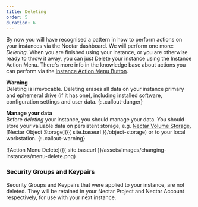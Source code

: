 ```yaml
---
title: Deleting
order: 5
duration: 6
---
```


By now you will have recognised a pattern in how to perform actions on your instances via the Nectar dashboard. We will perform one more: *Deleting*. When you are finished using your instance, or you are otherwise ready to throw it away, you can just Delete your instance using the Instance Action Menu. There's more info in the knowledge base about actions you can perform via the [Instance Action Menu Button](https://support.ehelp.edu.au/support/solutions/articles/6000184172-instance-action-menu-button).

**Warning**  
Deleting is irrevocable. Deleting erases all data on your instance primary and ephemeral drive (if it has one), including installed software, configuration settings and user data.
{: .callout-danger}

**Manage your data**  
Before *deleting* your instance, you should manage your data. You should store your valuable data on persistent storage, e.g. [Nectar Volume Storage](https://support.ehelp.edu.au/support/solutions/articles/6000216075-persistent-volume-storage), [Nectar Object Storage]({{ site.baseurl }}/object-storage) or to your local workstation.
{: .callout-warning}

![Action Menu Delete]({{ site.baseurl }}/assets/images/changing-instances/menu-delete.png)



### Security Groups and Keypairs

Security Groups and Keypairs that were applied to your instance, are not deleted. They will be retained in your Nectar Project and Nectar Account respectively, for use with your next instance.
